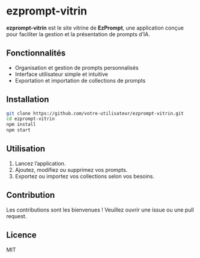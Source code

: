 # ezprompt-vitrin

**ezprompt-vitrin** est le site vitrine de **EzPrompt**, une application conçue pour faciliter la gestion et la présentation de prompts d’IA.

## Fonctionnalités

- Organisation et gestion de prompts personnalisés
- Interface utilisateur simple et intuitive
- Exportation et importation de collections de prompts

## Installation

```bash
git clone https://github.com/votre-utilisateur/ezprompt-vitrin.git
cd ezprompt-vitrin
npm install
npm start
```

## Utilisation

1. Lancez l’application.
2. Ajoutez, modifiez ou supprimez vos prompts.
3. Exportez ou importez vos collections selon vos besoins.

## Contribution

Les contributions sont les bienvenues ! Veuillez ouvrir une issue ou une pull request.

## Licence

MIT